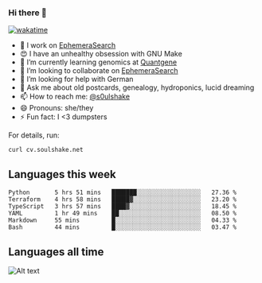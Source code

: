 ### Hi there 👋

[![wakatime](https://wakatime.com/badge/user/08339702-a231-40c4-8838-d449bd2ff951.svg)](https://wakatime.com/@08339702-a231-40c4-8838-d449bd2ff951)

<!--
**soulshake/soulshake** is a ✨ _special_ ✨ repository because its `README.md` (this file) appears on your GitHub profile.

Here are some ideas to get you started:

- 🔭 I’m currently working on ...
- 🌱 I’m currently learning ...
- 👯 I’m looking to collaborate on ...
- 🤔 I’m looking for help with ...
- 💬 Ask me about ...
- 📫 How to reach me: ...
- 😄 Pronouns: ...
- ⚡ Fun fact: ...
-->


- 🔭 I work on [EphemeraSearch](https://www.ephemerasearch.com/)
- 😍 I have an unhealthy obsession with GNU Make
- :dna: I’m currently learning genomics at [Quantgene](https://www.quantgene.com/)
- 👯 I’m looking to collaborate on [EphemeraSearch](https://www.ephemerasearch.com/)
- 🤔 I’m looking for help with German
- 💬 Ask me about old postcards, genealogy, hydroponics, lucid dreaming
- 📫 How to reach me: [@s0ulshake](https://twitter.com/soulshake)
- 😄 Pronouns: she/they
- ⚡ Fun fact: I <3 dumpsters

For details, run:

```
curl cv.soulshake.net
```

## Languages this week

<!--START_SECTION:waka-->

```text
Python       5 hrs 51 mins   ███████░░░░░░░░░░░░░░░░░░   27.36 %
Terraform    4 hrs 58 mins   █████▓░░░░░░░░░░░░░░░░░░░   23.20 %
TypeScript   3 hrs 57 mins   ████▓░░░░░░░░░░░░░░░░░░░░   18.45 %
YAML         1 hr 49 mins    ██░░░░░░░░░░░░░░░░░░░░░░░   08.50 %
Markdown     55 mins         █░░░░░░░░░░░░░░░░░░░░░░░░   04.33 %
Bash         44 mins         █░░░░░░░░░░░░░░░░░░░░░░░░   03.47 %
```

<!--END_SECTION:waka-->

## Languages all time
![Alt text](https://wakatime.com/share/@aj/6aa10b67-a5e9-4fb1-acaf-8692f4385172.svg)
